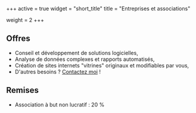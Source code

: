 +++
active = true
widget = "short_title"
title = "Entreprises et associations"

weight = 2
+++

  
## Offres

* Conseil et développement de solutions logicielles,
* Analyse de données complexes et rapports automatisés,
* Création de sites internets "vitrines" originaux et modifiables par vous,
* D'autres besoins ? [Contactez moi](/#contact) !

## Remises

* Association à but non lucratif : 20 %

